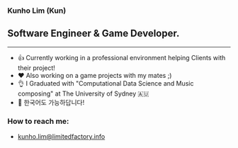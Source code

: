 ### Kunho Lim (Kun)
## Software Engineer & Game Developer.



---
- 👍 Currently working in a professional environment helping Clients with their project!
- ❤️ Also working on a game projects with my mates ;) 
- 👌 I Graduated with "Computational Data Science and Music composing" at The University of Sydney 🇦🇺
- 👏 한국어도 가능하답니다!

### How to reach me:
- kunho.lim@limitedfactory.info

<br />
